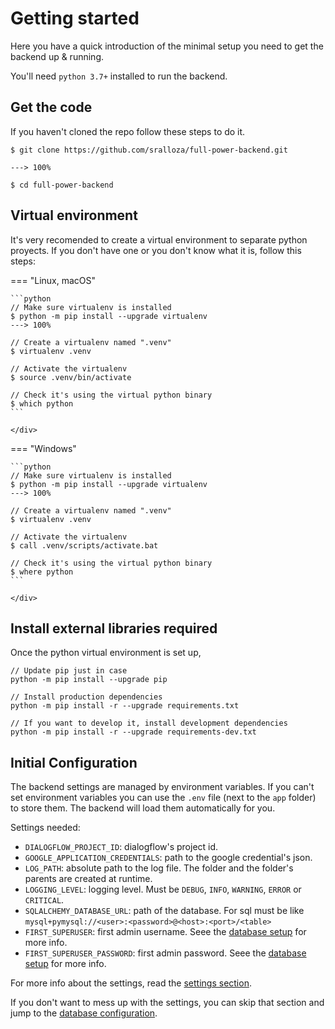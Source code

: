 # Getting started

Here you have a quick introduction of the minimal setup you need to get the backend up & running.

You'll need `python 3.7+` installed to run the backend.

## Get the code

If you haven't cloned the repo follow these steps to do it.

<div class="termy">

```shell
$ git clone https://github.com/sralloza/full-power-backend.git

---> 100%

$ cd full-power-backend
```

</div>

## Virtual environment

It's very recomended to create a virtual environment to separate python proyects. If you don't have one or you don't know what it is, follow this steps:

=== "Linux, macOS"
    <div class="termy">

    ```python
    // Make sure virtualenv is installed
    $ python -m pip install --upgrade virtualenv
    ---> 100%

    // Create a virtualenv named ".venv"
    $ virtualenv .venv

    // Activate the virtualenv
    $ source .venv/bin/activate

    // Check it's using the virtual python binary
    $ which python
    ```

    </div>

=== "Windows"
    <div class="termy">

    ```python
    // Make sure virtualenv is installed
    $ python -m pip install --upgrade virtualenv
    ---> 100%

    // Create a virtualenv named ".venv"
    $ virtualenv .venv

    // Activate the virtualenv
    $ call .venv/scripts/activate.bat

    // Check it's using the virtual python binary
    $ where python
    ```

    </div>

## Install external libraries required

Once the python virtual environment is set up,

<div class="termy">

```shell
// Update pip just in case
python -m pip install --upgrade pip

// Install production dependencies
python -m pip install -r --upgrade requirements.txt

// If you want to develop it, install development dependencies
python -m pip install -r --upgrade requirements-dev.txt
```

</div>

## Initial Configuration

The backend settings are managed by environment variables. If you can't set environment variables you can
use the `.env` file (next to the `app` folder) to store them. The backend will load them automatically for you.

Settings needed:

- `DIALOGFLOW_PROJECT_ID`: dialogflow's project id.
- `GOOGLE_APPLICATION_CREDENTIALS`: path to the google credential's json.
- `LOG_PATH`: absolute path to the log file. The folder and the folder's parents are created at runtime.
- `LOGGING_LEVEL`: logging level. Must be `DEBUG`, `INFO`, `WARNING`, `ERROR` or `CRITICAL`.
- `SQLALCHEMY_DATABASE_URL`: path of the database. For sql must be like `mysql+pymysql://<user>:<password>@<host>:<port>/<table>`
- `FIRST_SUPERUSER`: first admin username. Seee the [database setup](#database-setup) for more info.
- `FIRST_SUPERUSER_PASSWORD`: first admin password. Seee the [database setup](#database-setup) for more info.

For more info about the settings, read the [settings section](settings.md).

If you don't want to mess up with the settings, you can skip that section and jump to the [database configuration](database.md).
